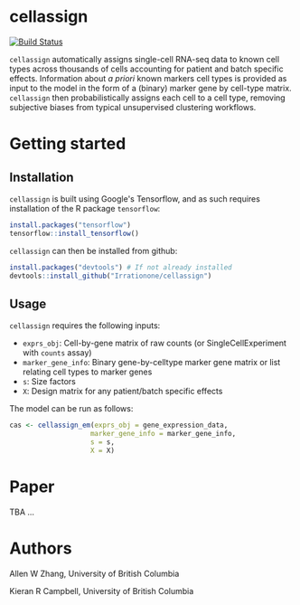 # cellassign

[![Build Status](https://travis-ci.com/Irrationone/cellassign.svg?token=HqeTkKNZ9uXDwGpFxagC&branch=bioc-ready)](https://travis-ci.com/Irrationone/cellassign)

`cellassign` automatically assigns single-cell RNA-seq data to known cell types across thousands of cells accounting for patient and batch specific effects. Information about *a priori* known markers cell types is provided as input to the model in the form of a (binary) marker gene by cell-type matrix. `cellassign` then probabilistically assigns each cell to a cell type, removing subjective biases from typical unsupervised clustering workflows.

# Getting started

## Installation

`cellassign` is built using Google's Tensorflow, and as such requires installation of the R package `tensorflow`:

``` r
install.packages("tensorflow")
tensorflow::install_tensorflow()
```

`cellassign` can then be installed from github:

``` r
install.packages("devtools") # If not already installed
devtools::install_github("Irrationone/cellassign")
```

## Usage

`cellassign` requires the following inputs:

* `exprs_obj`: Cell-by-gene matrix of raw counts (or SingleCellExperiment with `counts` assay)
* `marker_gene_info`: Binary gene-by-celltype marker gene matrix or list relating cell types to marker genes
* `s`: Size factors
* `X`: Design matrix for any patient/batch specific effects

The model can be run as follows:

``` r
cas <- cellassign_em(exprs_obj = gene_expression_data,
                    marker_gene_info = marker_gene_info,
                    s = s,
                    X = X)
```

# Paper

TBA ...

# Authors

Allen W Zhang, University of British Columbia

Kieran R Campbell, University of British Columbia
